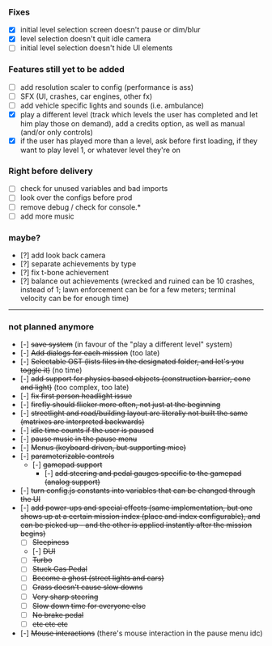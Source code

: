 ### Fixes

- [x] initial level selection screen doesn't pause or dim/blur
- [x] level selection doesn't quit idle camera
- [ ] initial level selection doesn't hide UI elements

### Features still yet to be added

- [ ] add resolution scaler to config (performance is ass)
- [ ] SFX (UI, crashes, car engines, other fx)
- [ ] add vehicle specific lights and sounds (i.e. ambulance)
- [x] play a different level (track which levels the user has completed and let him play those on demand), add a credits option, as well as manual (and/or only controls)
- [x] if the user has played more than a level, ask before first loading, if they want to play level 1, or whatever level they're on

### Right before delivery

- [ ] check for unused variables and bad imports
- [ ] look over the configs before prod
- [ ] remove debug / check for console.*
- [ ] add more music

### maybe?

- [?] add look back camera
- [?] separate achievements by type
- [?] fix t-bone achievement
- [?] balance out achievements (wrecked and ruined can be 10 crashes, instead of 1; lawn enforcement can be for a few meters; terminal velocity can be for enough time)

---

### not planned anymore

- [-] ~~save system~~ (in favour of the "play a different level" system)
- [-] ~~Add dialogs for each mission~~ (too late)
- [-] ~~Selectable OST (lists files in the designated folder, and let's you toggle it)~~ (no time)
- [-] ~~add support for physics based objects (construction barrier, cone and light)~~ (too complex, too late)
- [-] ~~fix first person headlight issue~~
- [-] ~~firefly should flicker more often, not just at the beginning~~
- [-] ~~streetlight and road/building layout are literally not built the same (matrixes are interpreted backwards)~~
- [-] ~~idle time counts if the user is paused~~
- [-] ~~pause music in the pause menu~~
- [-] ~~Menus (keyboard driven, but supporting mice)~~
- [-] ~~parameterizable controls~~
    - [-] ~~gamepad support~~
        - [-] ~~add steering and pedal gauges specific to the gamepad (analog support)~~
- [-] ~~turn config.js constants into variables that can be changed through the UI~~
- [-] ~~add power-ups and special effects (same implementation, but one shows up at a certain mission index (place and index configurable), and can be picked up - and the other is applied instantly after the mission begins)~~
    - [ ] ~~Sleepiness~~
    - [-] ~~DUI~~
    - [ ] ~~Turbo~~
    - [ ] ~~Stuck Gas Pedal~~
    - [ ] ~~Become a ghost (street lights and cars)~~
    - [ ] ~~Grass doesn't cause slow downs~~
    - [ ] ~~Very sharp steering~~
    - [ ] ~~Slow down time for everyone else~~
    - [ ] ~~No brake pedal~~
    - [ ] ~~etc etc etc~~
- [-] ~~Mouse interactions~~ (there's mouse interaction in the pause menu idc)